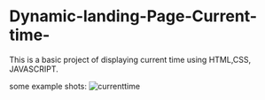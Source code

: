 # Dynamic-landing-Page-Current-time-

This is a basic project of displaying current time using HTML,CSS, JAVASCRIPT.

some example shots:
![currenttime](https://user-images.githubusercontent.com/72150137/142016408-9e28e3f7-fc69-4c01-b5c1-e66b5d228e90.jpg)
